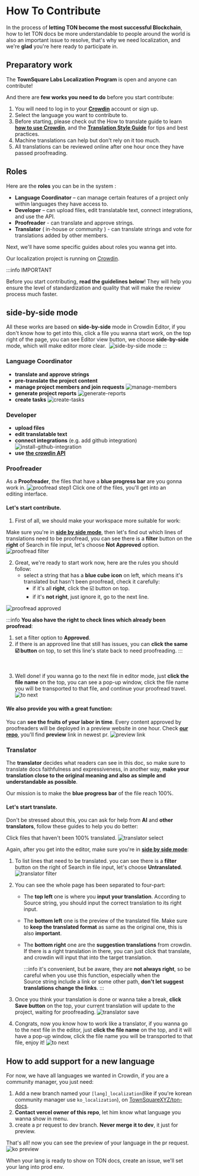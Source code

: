 # How To Contribute

In the process of **letting TON become the most successful Blockchain**, how to let TON docs be more understandable to people around the world is also an important issue to resolve, that's why we need localization, and we're **glad** you're here ready to participate in.

## Preparatory work
The **TownSquare Labs Localization Program** is open and anyone can contribute! 

And there are **few works you need to do** before you start contribute:

1. You will need to log in to your [**Crowdin**](https://crowdin.com) account or sign up.
2. Select the language you want to contribute to.
3. Before starting, please check out the How to translate guide to learn [**how to use Crowdin**](/contribute/localization-program/how-to-contribute), and the [**Translation Style Guide**](/contribute/localization-program/translation-style-guide) for tips and best practices.
4. Machine translations can help but don't rely on it too much.
5. All translations can be reviewed online after one hour once they have passed proofreading.

## Roles

Here are the **roles** you can be in the system :

- **Language Coordinator** – can manage certain features of a project only within languages they have access to.
- **Developer** – сan upload files, edit translatable text, connect integrations, and use the API.
- **Proofreader** - can translate and approve strings.
- **Translator** ( in-house or community ) - can translate strings and vote for translations added by other members.

Next, we'll have some specific guides about roles you wanna get into.

Our localization project is running on [Crowdin](https://crowdin.com/project/ton-docs).

:::info IMPORTANT

Before you start contributing, **read the guidelines below**! They will help you ensure the level of standardization and quality that will make the review process much faster.

## side-by-side mode

All these works are based on **side-by-side** mode in Crowdin Editor, if you don't know how to get into this, click a file you wanna start work, on the top right of the page, you can see Editor view button, we choose **side-by-side** mode, which will make editor more clear. 
![side-by-side mode](/img/localizationProgramGuideline/side-by-side.png)
:::

### Language Coordinator
 - **translate and approve strings**
 - **pre-translate the project content**
 - **manage project members and join requests**
  ![manage-members](/img/localizationProgramGuideline/manage-members.png)
 - **generate project reports**
  ![generate-reports](/img/localizationProgramGuideline/generate-reports.png)
 - **create tasks**
  ![create-tasks](/img/localizationProgramGuideline/create-tasks.png)

### Developer
  - **upload files**
  - **edit translatable text**
  - **connect integrations** (e.g. add github integration)
  ![install-github-integration](/img/localizationProgramGuideline/howItWorked/install-github-integration.png)
  - **use** [**the crowdin API**](https://developer.crowdin.com/api/v2/)
  

### Proofreader

As a **Proofreader**, the files that have a **blue progress bar** are you gonna work in.
![proofread step1](/img/localizationProgramGuideline/proofread-step1.png)
Click one of the files, you'll get into an editing interface.

#### Let's start contribute.

1. First of all, we should make your workspace more suitable for work:

  Make sure you're in [**side by side mode**](#side-by-side-mode), then let's find out which lines of translations need to be proofread, you can see there is a **filter** button on the **right** of Search in file input, let's choose **Not Approved** option.
![proofread filter](/img/localizationProgramGuideline/proofread-filter.png)


2. Great, we're ready to start work now, here are the rules you should follow:
   - select a string that has a **blue cube icon** on left, which means it's translated but hasn't been proofread, check it carefully:
     - if it's all **right**, click the ☑️ button on top.
     - if it's **not right**, just ignore it, go to the next line.

![proofread approved](/img/localizationProgramGuideline/proofread-approved.png)
     

:::info
**You also have the right to check lines which already been proofread**: 
  1. set a filter option to **Approved**. 
  2. if there is an approved line that still has issues, you can **click the same ☑️ button** on top, to set this line's state back to need proofreading.
:::

<br/>

3. Well done! if you wanna go to the next file in editor mode, just **click the file name** on the top, you can see a pop-up window, click the file name you will be transported to that file, and continue your proofread travel.
![to next](/img/localizationProgramGuideline/redirect-to-next.png)

#### We also provide you with a great function: 
You can **see the fruits of your labor in time**. Every content approved by proofreaders will be deployed in a preview website in one hour. Check [**our repo**](https://github.com/TownSquareXYZ/ton-docs/pulls), you'll find **preview** link in newest pr.
![preview link](/img/localizationProgramGuideline/preview-link.png)


### Translator

The **translator** decides what readers can see in this doc, so make sure to translate docs faithfulness and expressiveness, in another way, **make your translation close to the original meaning and also as simple and understandable as possible**.

Our mission is to make the **blue progress bar** of the file reach 100%.

#### Let's start translate.

Don't be stressed about this, you can ask for help from **AI** and **other translators**, follow these guides to help you do better:

Click files that haven't been 100% translated.
![translator select](/img/localizationProgramGuideline/translator-select.png)

Again, after you get into the editor, make sure you're in [**side by side mode**](#side-by-side-mode):

1. To list lines that need to be translated. you can see there is a **filter** button on the right of Search in file input, let's choose **Untranslated**.
![translator filter](/img/localizationProgramGuideline/translator-filter.png)

2. You can see the whole page has been separated to four-part:
    - The **top left** one is where you **input your translation**. According to Source string, you should input the correct translation to its right input.
    - The **bottom left** one is the preview of the translated file. Make sure to **keep the translated format** as same as the original one, this is also **important**.
    - The **bottom right** one are the **suggestion translations** from crowdin. If there is a right translation in there, you can just click that translate, and crowdin will input that into the target translation. 

      :::info
        it's convenient, but be aware, they are **not always right**, so be careful when you use this function, especially when the Source string include a link or some other path, **don't let suggest translations change the links**.
      :::

  
3. Once you think your translation is done or wanna take a break, **click Save button** on the top, your current translation will update to the project, waiting for proofreading.
![translator save](/img/localizationProgramGuideline/translator-save.png)


4. Congrats, now you know how to work like a translator, if you wanna go to the next file in the editor, just **click the file name** on the top, and it will have a pop-up window, click the file name you will be transported to that file, enjoy it!
![to next](/img/localizationProgramGuideline/redirect-to-next.png)

## How to add support for a new language
For now, we have all languages we wanted in Crowdin, if you are a community manager, you just need:
1. Add a new branch named your `[lang]_localization`(like if you're korean community manager use `ko_localization`), on [TownSquareXYZ/ton-docs](https://github.com/TownSquareXYZ/ton-docs).
2. **Contact vercel owner of this repo**, let him know what language you wanna show in menu.
3. create a pr request to dev branch. **Never merge it to dev**, it just for preview.

That's all! now you can see the preview of your language in the pr request. 
![ko preview](/img/localizationProgramGuideline/ko_preview.png)

When your lang is ready to show on TON docs, create an issue, we'll set your lang into prod env.
